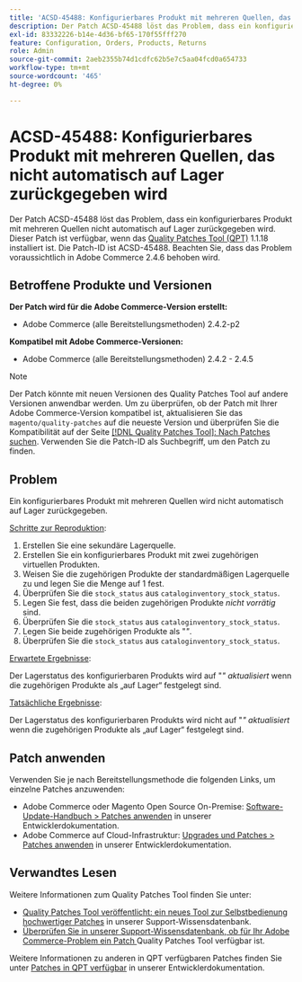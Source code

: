 ```yaml
---
title: 'ACSD-45488: Konfigurierbares Produkt mit mehreren Quellen, das nicht automatisch auf Lager zurückgegeben wird'
description: Der Patch ACSD-45488 löst das Problem, dass ein konfigurierbares Produkt mit mehreren Quellen nicht automatisch auf Lager zurückgegeben wird. Dieser Patch ist verfügbar, wenn das [Quality Patches Tool (QPT)](/help/announcements/adobe-commerce-announcements/magento-quality-patches-released-new-tool-to-self-serve-quality-patches.md) 1.1.18 installiert ist. Die Patch-ID ist ACSD-45488. Beachten Sie, dass das Problem voraussichtlich in Adobe Commerce 2.4.6 behoben wird.
exl-id: 83332226-b14e-4d36-bf65-170f55fff270
feature: Configuration, Orders, Products, Returns
role: Admin
source-git-commit: 2aeb2355b74d1cdfc62b5e7c5aa04fcd0a654733
workflow-type: tm+mt
source-wordcount: '465'
ht-degree: 0%

---
```


# ACSD-45488: Konfigurierbares Produkt mit mehreren Quellen, das nicht automatisch auf Lager zurückgegeben wird

Der Patch ACSD-45488 löst das Problem, dass ein konfigurierbares Produkt mit mehreren Quellen nicht automatisch auf Lager zurückgegeben wird. Dieser Patch ist verfügbar, wenn das [Quality Patches Tool (QPT)](/help/announcements/adobe-commerce-announcements/magento-quality-patches-released-new-tool-to-self-serve-quality-patches.md) 1.1.18 installiert ist. Die Patch-ID ist ACSD-45488. Beachten Sie, dass das Problem voraussichtlich in Adobe Commerce 2.4.6 behoben wird.

## Betroffene Produkte und Versionen

**Der Patch wird für die Adobe Commerce-Version erstellt:**

* Adobe Commerce (alle Bereitstellungsmethoden) 2.4.2-p2

**Kompatibel mit Adobe Commerce-Versionen:**

* Adobe Commerce (alle Bereitstellungsmethoden) 2.4.2 - 2.4.5

>[!NOTE]
>
>Der Patch könnte mit neuen Versionen des Quality Patches Tool auf andere Versionen anwendbar werden. Um zu überprüfen, ob der Patch mit Ihrer Adobe Commerce-Version kompatibel ist, aktualisieren Sie das `magento/quality-patches` auf die neueste Version und überprüfen Sie die Kompatibilität auf der Seite [[!DNL Quality Patches Tool]: Nach Patches suchen](https://experienceleague.adobe.com/tools/commerce-quality-patches/index.html?lang=de). Verwenden Sie die Patch-ID als Suchbegriff, um den Patch zu finden.

## Problem

Ein konfigurierbares Produkt mit mehreren Quellen wird nicht automatisch auf Lager zurückgegeben.

<u>Schritte zur Reproduktion</u>:

1. Erstellen Sie eine sekundäre Lagerquelle.
1. Erstellen Sie ein konfigurierbares Produkt mit zwei zugehörigen virtuellen Produkten.
1. Weisen Sie die zugehörigen Produkte der standardmäßigen Lagerquelle zu und legen Sie die Menge auf 1 fest.
1. Überprüfen Sie die `stock_status` aus `cataloginventory_stock_status`.
1. Legen Sie fest, dass die beiden zugehörigen Produkte *nicht vorrätig* sind.
1. Überprüfen Sie die `stock_status` aus `cataloginventory_stock_status`.
1. Legen Sie beide zugehörigen Produkte als &quot;*&quot;*.
1. Überprüfen Sie die `stock_status` aus `cataloginventory_stock_status`.

<u>Erwartete Ergebnisse</u>:

Der Lagerstatus des konfigurierbaren Produkts wird auf &quot;*&quot; aktualisiert* wenn die zugehörigen Produkte als „auf Lager“ festgelegt sind.

<u>Tatsächliche Ergebnisse</u>:

Der Lagerstatus des konfigurierbaren Produkts wird nicht auf &quot;*&quot; aktualisiert* wenn die zugehörigen Produkte als „auf Lager“ festgelegt sind.

## Patch anwenden

Verwenden Sie je nach Bereitstellungsmethode die folgenden Links, um einzelne Patches anzuwenden:

* Adobe Commerce oder Magento Open Source On-Premise: [Software-Update-Handbuch > Patches anwenden](https://experienceleague.adobe.com/de/docs/commerce-operations/tools/quality-patches-tool/usage) in unserer Entwicklerdokumentation.
* Adobe Commerce auf Cloud-Infrastruktur: [Upgrades und Patches > Patches anwenden](https://experienceleague.adobe.com/de/docs/commerce-cloud-service/user-guide/develop/upgrade/apply-patches) in unserer Entwicklerdokumentation.

## Verwandtes Lesen

Weitere Informationen zum Quality Patches Tool finden Sie unter:

* [Quality Patches Tool veröffentlicht: ein neues Tool zur Selbstbedienung hochwertiger Patches](/help/announcements/adobe-commerce-announcements/magento-quality-patches-released-new-tool-to-self-serve-quality-patches.md) in unserer Support-Wissensdatenbank.
* [Überprüfen Sie in unserer Support-Wissensdatenbank, ob für Ihr Adobe Commerce-Problem ein Patch ](/help/support-tools/patches-available-in-qpt-tool/check-patch-for-magento-issue-with-magento-quality-patches.md) Quality Patches Tool verfügbar ist.

Weitere Informationen zu anderen in QPT verfügbaren Patches finden Sie unter [Patches in QPT verfügbar](https://experienceleague.adobe.com/tools/commerce-quality-patches/index.html?lang=de) in unserer Entwicklerdokumentation.
